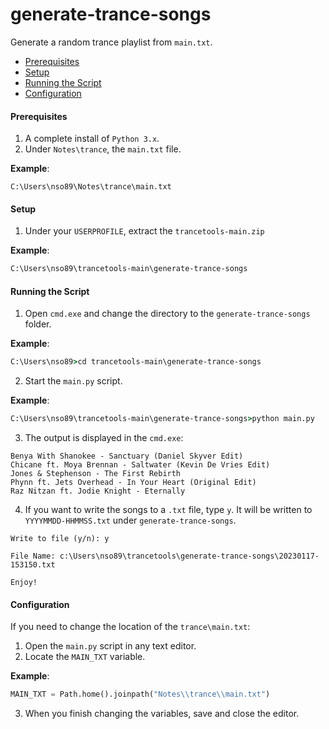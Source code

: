 # generate-trance-songs
Generate a random trance playlist from `main.txt`.

* [Prerequisites](#prerequisites)
* [Setup](#setup)
* [Running the Script](#running-the-script)
* [Configuration](#configuration)

#### <a name="prerequisites"></a>Prerequisites
1. A complete install of `Python 3.x`.
2. Under `Notes\trance`, the `main.txt` file.

**Example**:
```
C:\Users\nso89\Notes\trance\main.txt
```

#### <a name="setup"></a>Setup
1. Under your `USERPROFILE`, extract the `trancetools-main.zip`

**Example**:
```cmd
C:\Users\nso89\trancetools-main\generate-trance-songs
```

#### <a name="running-the-script"></a>Running the Script
1. Open `cmd.exe` and change the directory to the `generate-trance-songs` folder.

**Example**:
```cmd
C:\Users\nso89>cd trancetools-main\generate-trance-songs
```

2. Start the `main.py` script.

**Example**:
```cmd
C:\Users\nso89\trancetools-main\generate-trance-songs>python main.py
```

3. The output is displayed in the `cmd.exe`:
```
Benya With Shanokee - Sanctuary (Daniel Skyver Edit)      
Chicane ft. Moya Brennan - Saltwater (Kevin De Vries Edit)
Jones & Stephenson - The First Rebirth
Phynn ft. Jets Overhead - In Your Heart (Original Edit)   
Raz Nitzan ft. Jodie Knight - Eternally
```

4. If you want to write the songs to a `.txt` file, type `y`. It will be written to `YYYYMMDD-HHMMSS.txt` under `generate-trance-songs`.

```
Write to file (y/n): y

File Name: c:\Users\nso89\trancetools\generate-trance-songs\20230117-153150.txt 

Enjoy!
```

#### <a name="configuration"></a>Configuration
If you need to change the location of the `trance\main.txt`:
1. Open the `main.py` script in any text editor.
2. Locate the `MAIN_TXT` variable.

**Example**:
```python
MAIN_TXT = Path.home().joinpath("Notes\\trance\\main.txt")
```
3. When you finish changing the variables, save and close the editor.

